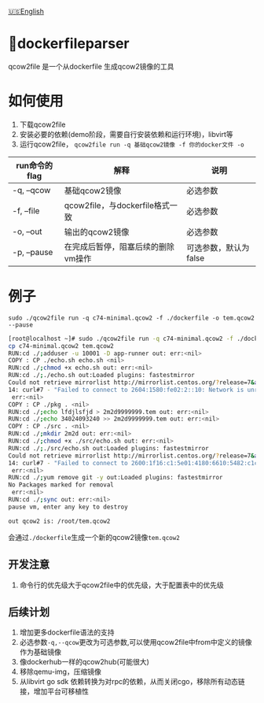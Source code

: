 [🇺🇸](../README.md)[English](../README.md)

# :tada:dockerfileparser
qcow2file 是一个从dockerfile 生成qcow2镜像的工具

# 如何使用
1. 下载qcow2file
2. 安装必要的依赖(demo阶段，需要自行安装依赖和运行环境)，libvirt等
3. 运行qcow2file， `qcow2file run -q 基础qcow2镜像 -f 你的docker文件 -o`

| run命令的flag | 解释                               | 说明                  |
| ------------- | ---------------------------------- | --------------------- |
| -q, –qcow     | 基础qcow2镜像                      | 必选参数              |
| -f, –file     | qcow2file，与dockerfile格式一致    | 必选参数              |
| -o, –out      | 输出的qcow2镜像                    | 必选参数              |
| -p, –pause    | 在完成后暂停，阻塞后续的删除vm操作 | 可选参数，默认为false |

# 例子
`sudo ./qcow2file run -q c74-minimal.qcow2 -f ./dockerfile -o tem.qcow2 --pause`

```bash
[root@localhost ~]# sudo ./qcow2file run -q c74-minimal.qcow2 -f ./dockerfile -o tem.qcow2 --pause
cp c74-minimal.qcow2 tem.qcow2
RUN:cd ./;adduser -u 10001 -D app-runner out: err:<nil>
COPY : CP ./echo.sh echo.sh <nil>
RUN:cd ./;chmod +x echo.sh out: err:<nil>
RUN:cd ./;./echo.sh out:Loaded plugins: fastestmirror
Could not retrieve mirrorlist http://mirrorlist.centos.org/?release=7&arch=x86_64&repo=os&infra=stock error was
14: curl#7 - "Failed to connect to 2604:1580:fe02:2::10: Network is unreachable"
 err:<nil>
COPY : CP ./pkg . <nil>
RUN:cd ./;echo lfdjlsfjd > 2m2d9999999.tem out: err:<nil>
RUN:cd ./;echo 34024093240 >> 2m2d9999999.tem out: err:<nil>
COPY : CP ./src . <nil>
RUN:cd ./;mkdir 2m2d out: err:<nil>
RUN:cd ./;chmod +x ./src/echo.sh out: err:<nil>
RUN:cd ./;./src/echo.sh out:Loaded plugins: fastestmirror
Could not retrieve mirrorlist http://mirrorlist.centos.org/?release=7&arch=x86_64&repo=os&infra=stock error was
14: curl#7 - "Failed to connect to 2600:1f16:c1:5e01:4180:6610:5482:c1c0: Network is unreachable"
 err:<nil>
RUN:cd ./;yum remove git -y out:Loaded plugins: fastestmirror
No Packages marked for removal
 err:<nil>
RUN:cd ./;sync out: err:<nil>
pause vm, enter any key to destroy

out qcow2 is: /root/tem.qcow2
```

会通过`./dockerfile`生成一个新的qcow2镜像`tem.qcow2`

## 开发注意

1. 命令行的优先级大于qcow2file中的优先级，大于配置表中的优先级

## 后续计划

1. 增加更多dockerfile语法的支持
2. 必选参数`-q,--qcow`更改为可选参数,可以使用qcow2file中from中定义的镜像作为基础镜像
3. 像dockerhub一样的qcow2hub(可能很大)
4. 移除qemu-img，压缩镜像
5. 从libvirt go sdk 依赖转换为对rpc的依赖，从而关闭cgo，移除所有动态链接，增加平台可移植性
